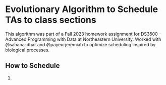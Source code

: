 # Evolutionary Algorithm to Schedule TAs to class sections
This algorithm was part of a Fall 2023 homework assignment for DS3500 - Advanced Programming with Data at Northeastern University. Worked with @sahana-dhar and @payeurjeremiah to optimize scheduling inspired by biological processes. 

## How to Schedule
1. 
